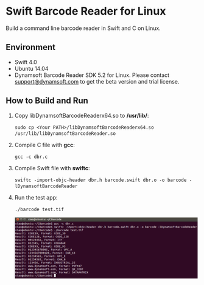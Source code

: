 # Swift Barcode Reader for Linux
Build a command line barcode reader in Swift and C on Linux. 

## Environment
* Swift 4.0
* Ubuntu 14.04
* Dynamsoft Barcode Reader SDK 5.2 for Linux. Please contact support@dynamsoft.com to get the beta version and trial license.

## How to Build and Run
1. Copy libDynamsoftBarcodeReaderx64.so to **/usr/lib/**:

    ```
    sudo cp <Your PATH>/libDynamsoftBarcodeReaderx64.so /usr/lib/libDynamsoftBarcodeReader.so
    ```

2. Compile C file with **gcc**:
    
    ```
    gcc -c dbr.c
    ```
3. Compile Swift file with **swiftc**:

    ```
    swiftc -import-objc-header dbr.h barcode.swift dbr.o -o barcode -lDynamsoftBarcodeReader

    ```

4. Run the test app:

    ```
    ./barcode test.tif
    ```
    ![swift barcode reader](screenshot/swift-barcode.PNG)


